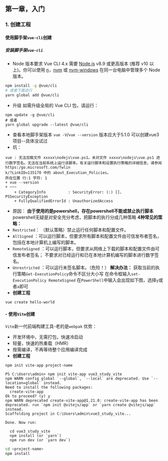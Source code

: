 ## 第一章，入门
### 1. 创建工程
#### 使用脚手架`vue-cli`创建
##### 安装脚手架`vue-cli`
- Node 版本要求
Vue CLI 4.x 需要 [Node.js](https://nodejs.org/) v8.9 或更高版本 (推荐 v10 以上)。你可以使用 [n](https://github.com/tj/n)，[nvm](https://github.com/creationix/nvm) 或 [nvm-windows](https://github.com/coreybutler/nvm-windows) 在同一台电脑中管理多个 Node 版本。
```sh
npm install -g @vue/cli
# 或者下面这行
yarn global add @vue/cli
```
-  升级
如需升级全局的 Vue CLI 包，请运行：
```
npm update -g @vue/cli
# 或者
yarn global upgrade --latest @vue/cli
```
- 查看本地脚手架版本
`vue -V`/`vue --version`
版本应大于5.1.0 可以创建vue3项目--具体没试过
- 坑：
```
vue : 无法加载文件 xxxxx\nodejs\vue.ps1。未对文件 xxxxx\nodejs\vue.ps1 进行数字签名。无法在当前系统上运行该脚本。有关运行脚本和设置执行策略的详细信息，请参阅 https:/go.microsoft.com/fwlin
k/?LinkID=135170 中的 about_Execution_Policies。
所在位置 行:1 字符: 1
+ vue --version
+ ~~~
    + CategoryInfo          : SecurityError: (:) []，PSSecurityException
    + FullyQualifiedErrorId : UnauthorizedAccess
```
- 原因：
**由于使用的是powershell，存在powershell不能或禁止执行脚本**
powershell无疑是对安全充分考虑，把脚本的执行分成几种策略
**4种常见的策略：**
- `Restricted`： （默认策略）禁止运行任何脚本和配置文件。
- `AllSigned` ：可以运行脚本，但要求所有脚本和配置文件由可信发布者签名，包括在本地计算机上编写的脚本。
- `RemoteSigned` ：可以运行脚本，但要求从网络上下载的脚本和配置文件由可信发布者签名； 不要求对已经运行和已在本地计算机编写的脚本进行数字签名。
- `Unrestricted` ：可以运行未签名脚本。（危险！）
**解决办法：**
获取当前的执行策略`Get-ExecutionPolicy`命令不区分大小写
在命令框输入`set-ExecutionPolicy RemoteSigned`
在`PowerShell`中输入会出现如下图，选择`y`或者`a`即可
- **创建工程**
```sh
vue create hello-world
```
#### - 使用`Vite`创建
`Vite`新一代前端构建工具-老的是`webpak`
优势：
- 开发环境中，无需打包，快速冷启动
- 轻量，快速的热重载（HMR）
- 按需编译，不再等待整个应用编译完成
- **创建工程**
```sh
npm init vite-app project-name
```

```log
PS C:\Users\admin> npm init vite-app vue3_study_vite
npm WARN config global `--global`, `--local` are deprecated. Use `--location=global` instead.
Need to install the following packages:
  create-vite-app
Ok to proceed? (y) y
npm WARN deprecated create-vite-app@1.21.0: create-vite-app has been deprecated. run `npm init @vitejs/app` or `yarn create @vitejs/app` instead.
Scaffolding project in C:\Users\admin\vue3_study_vite...

Done. Now run:

  cd vue3_study_vite
  npm install (or `yarn`)
  npm run dev (or `yarn dev`)
```

```sh
cd <project-name>
npm install
```